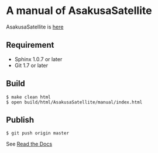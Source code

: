 A manual of AsakusaSatellite
===================
AsakusaSatellite is [here](http://www.codefirst.org/AsakusaSatellite/)

Requirement
----------------
 * Sphinx 1.0.7 or later
 * Git 1.7 or later

Build
----------------

    $ make clean html
    $ open build/html/AsakusaSatellite/manual/index.html

Publish
----------------

    $ git push origin master

See [Read the Docs](http://asakusasatellite.readthedocs.org/en/latest/index.html)

